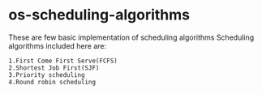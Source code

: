 # os-scheduling-algorithms
These are few basic implementation of scheduling algorithms
Scheduling algorithms included here are:

	1.First Come First Serve(FCFS)
	2.Shortest Job First(SJF)
	3.Priority scheduling
	4.Round robin scheduling
